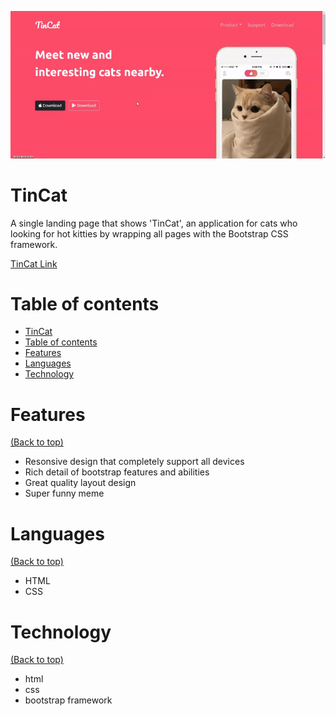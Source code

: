 <!-- Add banner here -->
![Project Preview](images/tincat_preview.gif)

# TinCat

<!-- Describe your project in brief -->
A single landing page that shows 'TinCat', an application for cats who looking for hot kitties by wrapping all pages with the Bootstrap CSS framework.  

[TinCat Link](https://thasup.github.io/TinCat/)

# Table of contents

- [TinCat](#tincat)
- [Table of contents](#table-of-contents)
- [Features](#features)
- [Languages](#languages)
- [Technology](#technology)

# Features
[(Back to top)](#table-of-contents)

- Resonsive design that completely support all devices
- Rich detail of bootstrap features and abilities
- Great quality layout design
- Super funny meme

# Languages
[(Back to top)](#table-of-contents)

- HTML
- CSS

# Technology
[(Back to top)](#table-of-contents)

- html
- css
- bootstrap framework
